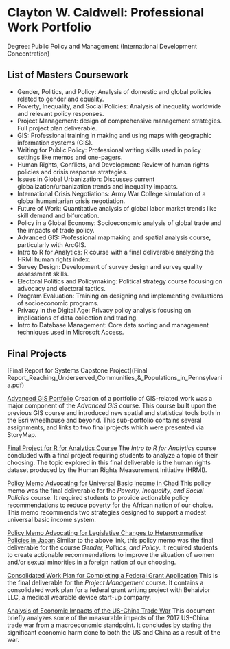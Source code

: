 # Clayton W. Caldwell: Professional Work Portfolio 
Degree: Public Policy and Management (International Development Concentration)

## List of Masters Coursework
-	Gender, Politics, and Policy: Analysis of domestic and global policies related to gender and equality.                               
-	Poverty, Inequality, and Social Policies: Analysis of inequality worldwide and relevant policy responses.
-	Project Management: design of comprehensive management strategies. Full project plan deliverable. 
-	GIS: Professional training in making and using maps with geographic information systems (GIS). 
-	Writing for Public Policy: Professional writing skills used in policy settings like memos and one-pagers.
-	Human Rights, Conflicts, and Development: Review of human rights policies and crisis response strategies.                               
-	Issues in Global Urbanization: Discusses current globalization/urbanization trends and inequality impacts.
-	International Crisis Negotiations: Army War College simulation of a global humanitarian crisis negotiation.
-	Future of Work: Quantitative analysis of global labor market trends like skill demand and bifurcation. 
-	Policy in a Global Economy: Socioeconomic analysis of global trade and the impacts of trade policy. 
-	Advanced GIS: Professional mapmaking and spatial analysis course, particularly with ArcGIS.
-	Intro to R for Analytics: R course with a final deliverable analyzing the HRMI human rights index.
-	Survey Design: Development of survey design and survey quality assessment skills.
-	Electoral Politics and Policymaking: Political strategy course focusing on advocacy and electoral tactics.
-	Program Evaluation: Training on designing and implementing evaluations of socioeconomic programs.
-	Privacy in the Digital Age: Privacy policy analysis focusing on implications of data collection and trading.
-	Intro to Database Management: Core data sorting and management techniques used in Microsoft Access.

## Final Projects

[Final Report for Systems Capstone Project](Final Report_Reaching_Underserved_Communities_&_Populations_in_Pennsylvania.pdf)

[Advanced GIS Portfolio](https://serganttinkers.github.io/AdvancedGIS/)
Creation of a portfolio of GIS-related work was a major component of the _Advanced GIS_ course. This course built upon the previous GIS course and introduced new spatial and statistical tools both in the Esri wheelhouse and beyond. This sub-portfolio contains several assignments, and links to two final projects which were presented via StoryMap.

[Final Project for R for Analytics Course](FinalProject_cwcaldwe.html)
The _Intro to R for Analytics_ course concluded with a final project requiring students to analyze a topic of their choosing. The topic explored in this final deliverable is the human rights dataset produced by the Human Rights Measurement Initiative (HRMI). 

[Policy Memo Advocating for Universal Basic Income in Chad](Addressing_Chads_Resource_Curse_with_Universal_Basic_Income.docx)
This policy memo was the final deliverable for the _Poverty, Inequality, and Social Policies_ course. It required students to provide actionable policy recommendations to reduce poverty for the African nation of our choice. This memo recommends two strategies designed to support a modest universal basic income system.

[Policy Memo Advocating for Legislative Changes to Heteronormative Policies in Japan](Mitigating_Policy_Runoff_Effects_in_Japans_Gender_Normative_Policies.docx)
Similar to the above link, this policy memo was the final deliverable for the course _Gender, Politics, and Policy_. It required students to create actionable recommendations to improve the situation of women and/or sexual minorities in a foreign nation of our choosing. 

[Consolidated Work Plan for Completing a Federal Grant Application](Consolidated_Plan_Word.docx)
This is the final deliverable for the _Project Management_ course. It contains a consolidated work plan for a federal grant writing project with Behaivior LLC, a medical wearable device start-up company.

[Analysis of Economic Impacts of the US-China Trade War](Trade_War_Analysis.docx)
This document briefly analyzes some of the measurable impacts of the 2017 US-China trade war from a macroeconomic standpoint. It concludes by stating the significant economic harm done to both the US and China as a result of the war. 
